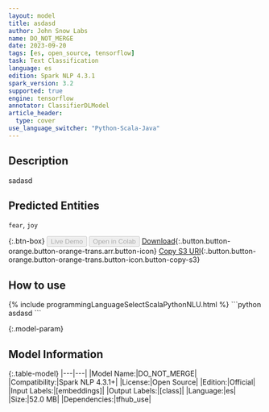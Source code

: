 ```yaml
---
layout: model
title: asdasd
author: John Snow Labs
name: DO_NOT_MERGE
date: 2023-09-20
tags: [es, open_source, tensorflow]
task: Text Classification
language: es
edition: Spark NLP 4.3.1
spark_version: 3.2
supported: true
engine: tensorflow
annotator: ClassifierDLModel
article_header:
  type: cover
use_language_switcher: "Python-Scala-Java"
---
```


## Description

sadasd

## Predicted Entities

`fear`, `joy`

{:.btn-box}
<button class="button button-orange" disabled>Live Demo</button>
<button class="button button-orange" disabled>Open in Colab</button>
[Download](https://s3.amazonaws.com/auxdata.johnsnowlabs.com/public/models/DO_NOT_MERGE_es_4.3.1_3.2_1695231243775.zip){:.button.button-orange.button-orange-trans.arr.button-icon}
[Copy S3 URI](s3://auxdata.johnsnowlabs.com/public/models/DO_NOT_MERGE_es_4.3.1_3.2_1695231243775.zip){:.button.button-orange.button-orange-trans.button-icon.button-copy-s3}

## How to use



<div class="tabs-box" markdown="1">
{% include programmingLanguageSelectScalaPythonNLU.html %}
```python
asdasd
```

</div>

{:.model-param}
## Model Information

{:.table-model}
|---|---|
|Model Name:|DO_NOT_MERGE|
|Compatibility:|Spark NLP 4.3.1+|
|License:|Open Source|
|Edition:|Official|
|Input Labels:|[embeddings]|
|Output Labels:|[class]|
|Language:|es|
|Size:|52.0 MB|
|Dependencies:|tfhub_use|